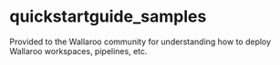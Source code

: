 # quickstartguide_samples
Provided to the Wallaroo community for understanding how to deploy Wallaroo workspaces, pipelines, etc.
